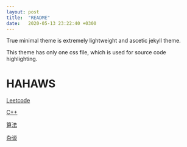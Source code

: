 ```yaml
---
layout: post
title:  "README"
date:   2020-05-13 23:22:40 +0300
---
```


True minimal theme is extremely lightweight and ascetic jekyll theme.

This theme has only one css file, which is used for source code highlighting. 


# HAHAWS

[Leetcode](./leetcode.md)

[C++](./cpp.md)

[算法](./2020-05-14-algorithm.md)

[杂谈](./other/other.md)